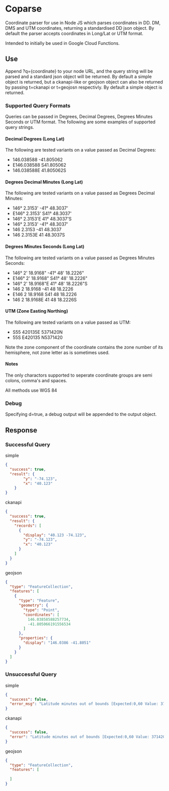 # Coparse

Coordinate parser for use in Node JS which parses coordinates in DD. DM, DMS and UTM coordinates, returning a standardised DD json object. By default the parser accepts coordinates in Long/Lat or UTM format.

Intended to initially be used in Google Cloud Functions.

## Use

Append ?q={coordinate} to your node URL, and the query string will be parsed and a standard json object will be returned. By default a simple object is returned, but a ckanapi-like or geojson object can also be returned by passing t=ckanapi or t=geojosn respectivly. By default a simple object is returned.

### Supported Query Formats
Queries can be passed in Degrees, Decimal Degrees, Degrees Minutes Seconds or UTM format. The following are some examples of supported query strings.

#### Decimal Degrees (Long Lat)

The following are tested variants on a value passed as Decimal Degrees:

 * 146.038588 -41.805062
 * E146.038588 S41.805062
 * 146.038588E 41.805062S

#### Degrees Decimal Minutes (Long Lat)

The following are tested variants on a value passed as Degrees Decimal Minutes:

 * 146° 2.3153' -41° 48.3037'
 * E146° 2.3153' S41° 48.3037'
 * 146° 2.3153'E 41° 48.3037'S
 * 146° 2.3153' -41° 48.3037'
 * 146 2.3153 -41 48.3037
 * 146 2.3153E 41 48.3037S

#### Degrees Minutes Seconds (Long Lat)

The following are tested variants on a value passed as Degrees Minutes Seconds:

 * 146° 2' 18.9168" -41° 48' 18.2226"
 * E146° 2' 18.9168" S41° 48' 18.2226"
 * 146° 2' 18.9168"E 41° 48' 18.2226"S
 * 146 2 18.9168 -41 48 18.2226
 * E146 2 18.9168 S41 48 18.2226
 * 146 2 18.9168E 41 48 18.2226S

#### UTM (Zone Easting Northing)

The following are tested variants on a value passed as UTM:

 * S55 420135E 5371420N
 * 55S E420135 N5371420

Note the zone component of the coordinate contains the zone number of its hemisphere, not zone letter as is sometimes used.

#### Notes

The only charactors supported to seperate coordinate groups are semi colons, comma's and spaces.

All methods use WGS 84

### Debug
Specifying d=true, a debug output will be appended to the output object.

## Response

### Successful Query

simple

```json
{
  "success": true,
  "result": {
        "y": "-74.123",
        "x": "40.123"
    }
}
```

ckanapi

```json
{
  "success": true,
  "result": {
    "records": [
      {
        "display": "40.123 -74.123",
        "y": "-74.123",
        "x": "40.123"
      }
    ]
  }
}
```

geojson

```json
{
  "type": "FeatureCollection",
  "features": [
    {
      "type": "Feature",
      "geometry": {
        "type": "Point",
        "coordinates": [
          146.03858588257734,
          -41.805066191556534
        ]
      },
      "properties": {
        "display": "146.0386 -41.8051"
      }
    }
  ]
}
```

### Unsuccessful Query

simple

```json
{
  "success": false,
  "error_msg": "Latitude minutes out of bounds [Expected:0,60 Value: 371420]"
}
```

ckanapi

```json
{
  "success": false,
  "error": "Latitude minutes out of bounds [Expected:0,60 Value: 371420]"
}
```

geojson

```json
{
  "type": "FeatureCollection",
  "features": [
    
  ]
}
```